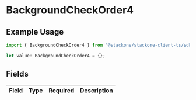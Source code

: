 # BackgroundCheckOrder4

## Example Usage

```typescript
import { BackgroundCheckOrder4 } from "@stackone/stackone-client-ts/sdk/models/shared";

let value: BackgroundCheckOrder4 = {};
```

## Fields

| Field       | Type        | Required    | Description |
| ----------- | ----------- | ----------- | ----------- |